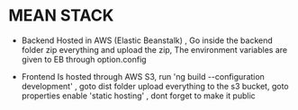 # MEAN STACK

- Backend
Hosted in AWS (Elastic Beanstalk) , Go inside the backend folder zip everything and upload the zip, The environment variables are given to EB through option.config

- Frontend
Is hosted through AWS S3, run 'ng build --configuration development' , goto dist folder upload everything to the s3 bucket, goto properties enable 'static hosting' , dont forget to make it public

